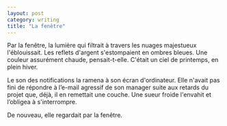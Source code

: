 ```yaml
---
layout: post
category: writing
title: "La fenêtre"
---
```


<section markdown="1">

Par la fenêtre, la lumière qui filtrait à travers les nuages majestueux l'éblouissait. Les reflets d'argent s'estompaient en ombres bleues. Une couleur assurément chaude, pensait-t-elle. C'était un ciel de printemps, en plein hiver.

Le son des notifications la ramena à son écran d'ordinateur. Elle n'avait pas fini de répondre à l’e-mail agressif de son manager suite aux retards du projet que, déjà, il en remettait une couche. Une sueur froide l'envahit et l’obligea à s'interrompre.

De nouveau, elle regardait par la fenêtre.

</section>
